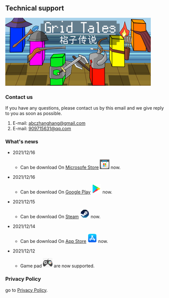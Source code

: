 ## Technical support
![an image](./Adverting2_460_215.png)
### Contact us

 If you have any questions, please contact us by this email and we give reply to you as soon as possible.

1. E-mail: <abczhanghang@gmail.com>
2. E-mail: <909715631@qq.com>

### What's news
- 2021/12/16
  - Can be download On [Microsofe Store](https://partner.microsoft.com/dashboard/products/9NBZGWPTSVL8/overview) ![Microsofe Store](./Icon_microsoft.png) now.

- 2021/12/16
  - Can be download On [Google Play](https://play.google.com/store/apps/details?id=com.lehuan.GridTales) ![Google play](./Icon_google.png) now.

- 2021/12/15
  - Can be download On [Steam](https://store.steampowered.com/app/1739940/Grid_Tales/) ![steam](./Icon_steam.png) now.

- 2021/12/14
  - Can be download On [App Store](https://apps.apple.com/app/id1597284793) ![App Store](./Icon_appstore.png) now.

- 2021/12/12
  - Game pad ![pad](./Icon_pad.png) are now supported.

<!-- For more details see [Basic writing and formatting syntax](https://docs.github.com/en/github/writing-on-github/getting-started-with-writing-and-formatting-on-github/basic-writing-and-formatting-syntax). -->
### Privacy Policy
go to [Privacy Policy](./policy.md).

<!-- ### Support or Contact

Having trouble with Pages? Check out our [documentation](https://docs.github.com/categories/github-pages-basics/) or [contact support](https://support.github.com/contact) and we’ll help you sort it out. -->
